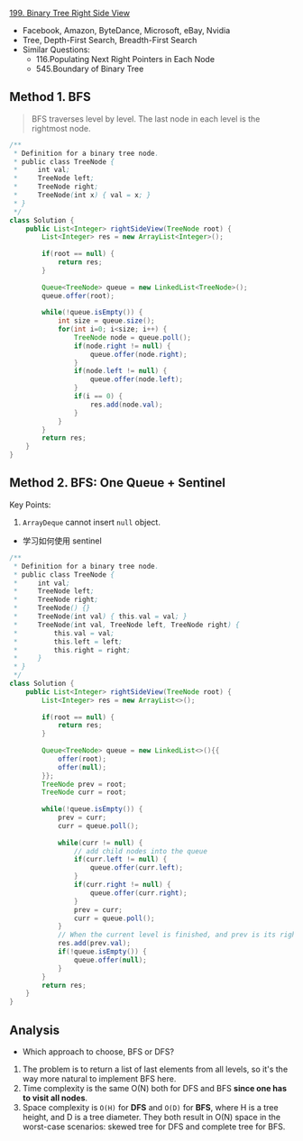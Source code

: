 [199. Binary Tree Right Side View](https://leetcode.com/problems/binary-tree-right-side-view/)

* Facebook, Amazon, ByteDance, Microsoft, eBay, Nvidia
* Tree, Depth-First Search, Breadth-First Search
* Similar Questions:
    * 116.Populating Next Right Pointers in Each Node
    * 545.Boundary of Binary Tree
    



## Method 1. BFS

> BFS traverses level by level. The last node in each level is the rightmost node.
```java
/**
 * Definition for a binary tree node.
 * public class TreeNode {
 *     int val;
 *     TreeNode left;
 *     TreeNode right;
 *     TreeNode(int x) { val = x; }
 * }
 */
class Solution {
    public List<Integer> rightSideView(TreeNode root) {
        List<Integer> res = new ArrayList<Integer>();
        
        if(root == null) {
            return res;
        }
        
        Queue<TreeNode> queue = new LinkedList<TreeNode>();
        queue.offer(root);
        
        while(!queue.isEmpty()) {
            int size = queue.size();
            for(int i=0; i<size; i++) {
                TreeNode node = queue.poll();
                if(node.right != null) {
                    queue.offer(node.right);
                }
                if(node.left != null) {
                    queue.offer(node.left);
                }
                if(i == 0) {
                    res.add(node.val);
                }
            }
        }
        return res;
    }
}
```



## Method 2. BFS: One Queue + Sentinel

Key Points:

1. `ArrayDeque` cannot insert `null` object.

* 学习如何使用 sentinel 
```java
/**
 * Definition for a binary tree node.
 * public class TreeNode {
 *     int val;
 *     TreeNode left;
 *     TreeNode right;
 *     TreeNode() {}
 *     TreeNode(int val) { this.val = val; }
 *     TreeNode(int val, TreeNode left, TreeNode right) {
 *         this.val = val;
 *         this.left = left;
 *         this.right = right;
 *     }
 * }
 */
class Solution {
    public List<Integer> rightSideView(TreeNode root) {
        List<Integer> res = new ArrayList<>();
        
        if(root == null) {
            return res;
        }
        
        Queue<TreeNode> queue = new LinkedList<>(){{
            offer(root);
            offer(null);
        }};
        TreeNode prev = root;
        TreeNode curr = root;
        
        while(!queue.isEmpty()) {
            prev = curr;
            curr = queue.poll();
            
            while(curr != null) {
                // add child nodes into the queue
                if(curr.left != null) {
                    queue.offer(curr.left);
                }
                if(curr.right != null) {
                    queue.offer(curr.right);
                }
                prev = curr;
                curr = queue.poll();
            }
            // When the current level is finished, and prev is its rightmost node
            res.add(prev.val);
            if(!queue.isEmpty()) {
                queue.offer(null);
            }
        }
        return res;
    }
}
```

## Analysis
* Which approach to choose, BFS or DFS?
1. The problem is to return a list of last elements from all levels, so it's the way more natural to implement BFS here.
2. Time complexity is the same O(N) both for DFS and BFS **since one has to visit all nodes**.
3. Space complexity is `O(H)` for **DFS** and `O(D)` for **BFS**, where H is a tree height, and D is a tree diameter. 
They both result in O(N) space in the worst-case scenarios: skewed tree for DFS and complete tree for BFS.
